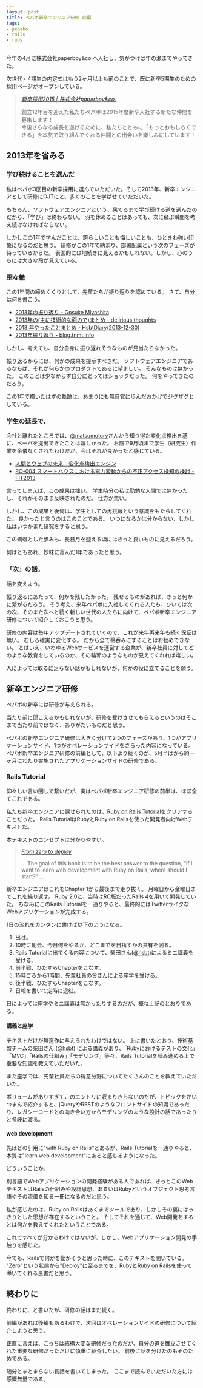 ```yaml
---
layout: post
title: ペパボ新卒エンジニア研修 前編
tags: 
- pepabo
- rails
- ruby
---
```

今年の4月に株式会社paperboy&co.へ入社し、気がつけば年の瀬までやってきた。

次世代・4期生の内定式はもう2ヶ月以上も前のことで、既に新卒5期生のための採用ページがオープンしている。

> [*新卒採用2015 | 株式会社paperboy&co.*](http://www.paperboy.co.jp/recruit2015/)
>
> 創立12年目を迎えた私たちペパボは2015年度新卒入社する新たな仲間を募集します！  
> 今後さらなる成長を遂げるために、私たちとともに「もっとおもしろくできる」を本気で取り組んでくれる仲間との出会いを楽しみにしています！

## 2013年を省みる

### 学び続けることを選んだ

私はペパボ3回目の新卒採用に選んでいただいた。そして2013年、新卒エンジニアとして研修にOJTにと、多くのことを学ばせていただいた。

もちろん、ソフトウェアエンジニアという、果てるまで学び続ける道を選んだのだから、「学び」は終わらない。
羽を休めることはあっても、次に飛ぶ瞬間を考え続けなければならない。

しかしこの1年で学んだことは、誇らしいことも悔しいことも、ひときわ強い印象になるのだと思う。
研修がこの1年で納まり、部署配属という次のフェーズが待っているからだ。
表面的には地続きに見えるかもしれない。しかし、心のうちには大きな段が見えている。

### 歪な轍

この1年間の締めくくりとして、先輩たちが振り返りを認めている。
さて、自分は何を書こう。

 * [2013年の振り返り - Gosuke Miyashita](http://mizzy.org/blog/2013/12/31/1/)
 * [2013年の(主に技術的な面ので)まとめ - delirious thoughts](http://blog.kentarok.org/entry/2013/12/30/202028)
 * [2013 年やったことまとめ - HsbtDiary(2013-12-30)](http://www.hsbt.org/diary/20131230.html#p03)
 * [2013年振り返り - blog.tnmt.info](http://blog.tnmt.info/2013/12/31/look-back-2013/)

しかし、考えても、自分自身に振り返れそうなものが見当たらなかった。

振り返るからには、何かの成果を提示すべきだ。
ソフトウェアエンジニアであるならば、それが何らかのプロダクトであるに望ましい。
そんなものは無かった。
このことは少なからず自分にとってはショックだった。
何をやってきたのだろう。

この1年で描いたはずの軌跡は、あまりにも無自覚に歩んだおかげでジグザグとしている。

### 学生の延長で、

会社と離れたところでは、[@matsumotory](https://twitter.com/matsumotory)さんから知り得た変化点検出を基に、ペーパを提出できたことは嬉しかった。
お陰で9月頃まで学生（研究生）作業を余儀なくされたわけだが、今はそれが良かったと感じている。

 * [人間とウェブの未来 - 変化点検出エンジン](http://blog.matsumoto-r.jp/?p=35)
 * [RO-004 スマートハウスにおける電力変動からの不正アクセス検知の検討 - FIT2013](http://www.ipsj.or.jp/event/fit/fit2013/program/data/html/abstract/RO-004.html)

言ってしまえば、この成果は拙い。
学生時分の私は勤勉な人間では無かったし、それがそのまま反映されたのだ。
仕方が無い。

しかし、この成果と後悔は、学生としての再挑戦という意識をもたらしてくれた。
良かったと言うのはこのことである。
いつになるかは分からない、しかし私はいつかまた研究をすると思う。

この蜿蜒とした歩みも、長日月を迎える頃にはきっと良いものに見えるだろう。

何はともあれ、妙味に富んだ1年であったと思う。

### 「次」の話。

話を変えよう。

振り返るにあたって、何かを残したかった。
残せるものがあれば、きっと何かに繋がるだろう。
そう考え、来年ペパボに入社してくれる人たち、ひいては次の次、そのまた次へと続く新しい世代の人たちに向けて、ペパボ新卒エンジニア研修について紹介しておこうと思う。

研修の内容は毎年アップデートされていくので、これが来年再来年も続く保証は無い。
むしろ確実に変化する。
だから全て鵜呑みにすることはお勧めできない。
とはいえ、いわゆるWebサービスを運営する企業が、新卒社員に対してどのような教育をしているのか、その輪郭のようなものが見えてくれれば嬉しい。

人によっては取るに足らない話かもしれないが、何かの役に立てることを願う。

## 新卒エンジニア研修

ペパボの新卒には研修が与えられる。

当たり前に聞こえるかもしれないが、研修を受けさせてもらえるというのはそこまで当たり前ではなく、ありがたいものだと思う。

ペパボの新卒エンジニア研修は大きく分けて2つのフェーズがあり、1つがアプリケーションサイド、1つがオペレーションサイドをさらった内容になっている。
ペパボ新卒エンジニア研修の前編として、以下より続くのが、5月半ばから約一ヶ月にわたり実施されたアプリケーションサイドの研修である。

### Rails Tutorial

仰々しい言い回しで繋いだが、実はペパボ新卒エンジニア研修の前半は、ほぼ全てこれである。

私たち新卒エンジニアに課せられたのは、[Ruby on Ralis Tutorial](http://ruby.railstutorial.org/ruby-on-rails-tutorial-book)をクリアすることだった。
Rails TutorialはRubyとRuby on Railsを使った開発者向けWebテキストだ。

本テキストのコンセプトは分かりやすい。

> [*From zero to deploy*](http://ruby.railstutorial.org/ruby-on-rails-tutorial-book#top)
>
> ... The goal of this book is to be the best answer to the question, “If I want to learn web development with Ruby on Rails, where should I start?” ...

新卒エンジニアはこれをChapter 1から最後まで走り抜く。
月曜日から金曜日までこれを繰り返す。
Ruby 2.0と、当時はRC版だったRails 4を用いて開発していた。
ちなみにこのRails Tutorialを一通りやると、最終的にはTwitterライクなWebアプリケーションが完成する。

1日の流れをカンタンに書けば以下のようになる。

 1. 出社。
 1. 10時に朝会、今日何をやるか、どこまでを目指すかの共有を図る。
 1. Rails Tutorialに出てくる内容について、柴田さん([@hsbt](https://twitter.com/hsbt))によるミニ講義を受ける。
 1. 前半戦、ひたすらChapterをこなす。
 1. 15時ごろから1時間、先輩社員の皆さんによる座学を受ける。
 1. 後半戦、ひたすらChapterをこなす。
 1. 日報を書いて定時に退社。

日によっては座学やミニ講義は無かったりするのだが、概ね上記のとおりである。

#### 講義と座学

テキストだけが無造作に与えられたわけではない。
上に書いたとおり、技術基盤チームの柴田さん ([@hsbt](https://twitter.com/hsbt)) による講義があり、「Rubyにおけるテストの文化」「MVC」「Railsの仕組み」「モデリング」等々、Rails Tutorialを読み進める上で重要な知識を教えていただいた。

また座学では、先輩社員たちの得意分野についてたくさんのことを教えていただいた。

ボリュームがありすぎてこのエントリに収まりきらないのだが、トピックをかいつまんで紹介すると、jQueryやRESTのようなフロントサイドの知識であったり、レガシーコードとの向き合い方からモデリングのような設計の話であったりと多岐に渡る。

#### web development

先ほどの引用に"with Ruby on Rails"とあるが、Rails Tutorialを一通りやると、本質は"learn web development"にあると感じるようになった。

どういうことか。

別言語でWebアプリケーションの開発経験がある人であれば、きっとこのWebテキストはRailsの仕組みや設計思想、あるいはRubyというオブジェクト思考言語やその流儀を知る一冊になるのだと思う。

私が感じたのは、Ruby on Railsはあくまでツールであり、しかしその裏にはっきりとした思想が存在するということ。
そしてそれを通じて、Web開発をするとは何かを教えてくれたということである。

これですべてが分かるわけではないが、しかし、Webアプリケーション開発の手触りを感じた。

今でも、Railsで何かを動かそうと思った時に、このテキストを開いている。
"Zero"という状態から"Deploy"に至るまでを、RubyとRuby on Railsを使って導いてくれる良書だと思う。

## 終わりに

終わりに、と書いたが、研修の話はまだ続く。

前編があれば後編もあるわけで、次回はオペレーションサイドの研修について紹介しようと思う。

正直に言えば、こっちは結構大変な研修だったのだが、自分の道を確立させてくれた重要な研修だっただけに慎重に紹介したい。
前後に話を分けたのもそのためである。

随分とまとまらない長話を書いてしまった。
ここまで読んでいただいた方には感慨無量である。
